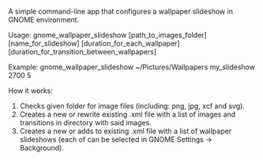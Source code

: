 A simple command-line app that configures a wallpaper slideshow in GNOME environment.

Usage: gnome_wallpaper_slideshow [path_to_images_folder] [name_for_slideshow] [duration_for_each_wallpaper] [duration_for_transition_between_wallpapers]

Example:  gnome_wallpaper_slideshow ~/Pictures/Wallpapers my_slideshow 2700 5

How it works:
1. Checks given folder for image files (including: png, jpg, xcf and svg).
2. Creates a new or rewrite existing .xml file with a list of images and transitions in directory with said images.
3. Creates a new or adds to existing .xml file with a list of wallpaper slideshows (each of can be selected in GNOME Settings → Background).